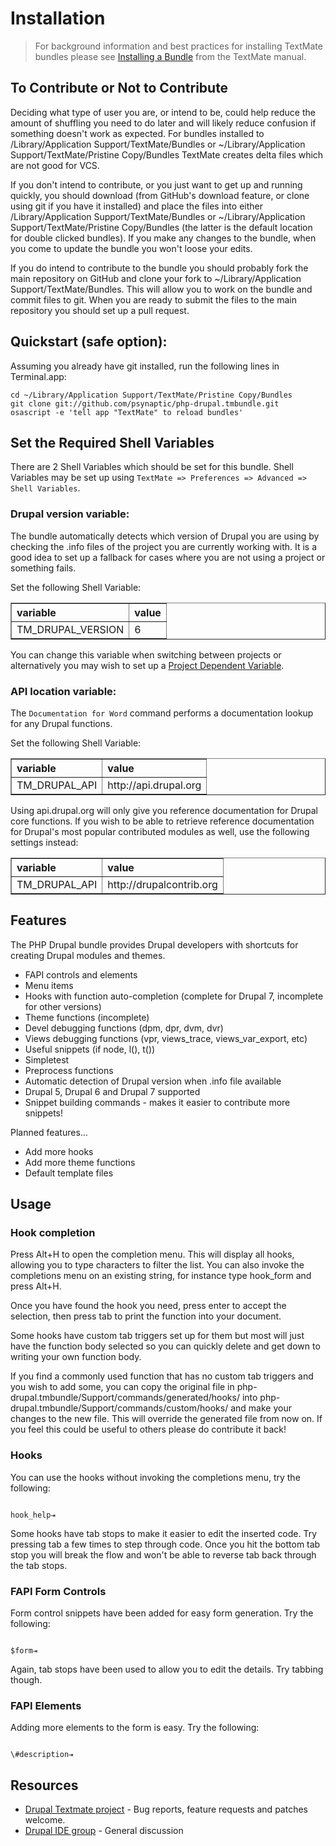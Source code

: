 # Installation

>For background information and best practices for installing TextMate bundles please see [Installing a Bundle](http://manual.macromates.com/en/bundles#installing_a_bundle) from the TextMate manual.

## To Contribute or Not to Contribute

Deciding what type of user you are, or intend to be, could help reduce the amount of shuffling you need to do later and will likely reduce confusion if something doesn't work as expected. For bundles installed to /Library/Application Support/TextMate/Bundles or ~/Library/Application Support/TextMate/Pristine Copy/Bundles TextMate creates delta files which are not good for VCS. 

If you don't intend to contribute, or you just want to get up and running quickly, you should download (from GitHub's download feature, or clone using git if you have it installed) and place the files into either /Library/Application Support/TextMate/Bundles or ~/Library/Application Support/TextMate/Pristine Copy/Bundles (the latter is the default location for double clicked bundles). If you make any changes to the bundle, when you come to update the bundle you won't loose your edits.

If you do intend to contribute to the bundle you should probably fork the main repository on GitHub and clone your fork to ~/Library/Application Support/TextMate/Bundles. This will allow you to work on the bundle and commit files to git. When you are ready to submit the files to the main repository you should set up a pull request.

## Quickstart (safe option):

Assuming you already have git installed, run the following lines in Terminal.app:

    cd ~/Library/Application Support/TextMate/Pristine Copy/Bundles
    git clone git://github.com/psynaptic/php-drupal.tmbundle.git
    osascript -e 'tell app "TextMate" to reload bundles'

## Set the Required Shell Variables

There are 2 Shell Variables which should be set for this bundle. Shell Variables may be set up using `TextMate => Preferences => Advanced => Shell Variables`.

### Drupal version variable:

The bundle automatically detects which version of Drupal you are using by checking the .info files of the project you are currently working with. It is a good idea to set up a fallback for cases where you are not using a project or something fails.

Set the following Shell Variable:

<table border="1" cellspacing="0" cellpadding="5" style="text-align:left">
  <tr><th>variable</th><th>value</th></tr>
  <tr><td>TM_DRUPAL_VERSION</td><td>6</td></tr>
</table>

You can change this variable when switching between projects or alternatively you may wish to set up a [Project Dependent Variable](http://manual.macromates.com/en/environment_variables.html).

### API location variable:

The `Documentation for Word` command performs a documentation lookup for any Drupal functions. 

Set the following Shell Variable:

<table border="1" cellspacing="0" cellpadding="5" style="text-align:left">
  <tr><th>variable</th><th>value</th></tr>
  <tr><td>TM_DRUPAL_API</td><td>http://api.drupal.org</td></tr>
</table>

Using api.drupal.org will only give you reference documentation for Drupal core functions. If you wish to be able to retrieve reference documentation for Drupal's most popular contributed modules as well, use the following settings instead:

<table border="1" cellspacing="0" cellpadding="5" style="text-align:left;margin-bottom:1em">
  <tr><th>variable</th><th>value</th></tr>
  <tr><td>TM_DRUPAL_API</td><td>http://drupalcontrib.org</td></tr>
</table>

## Features

The PHP Drupal bundle provides Drupal developers with shortcuts for creating Drupal modules and themes.

- FAPI controls and elements
- Menu items
- Hooks with function auto-completion (complete for Drupal 7, incomplete for other versions)
- Theme functions (incomplete)
- Devel debugging functions (dpm, dpr, dvm, dvr)
- Views debugging functions (vpr, views\_trace, views\_var_export, etc)
- Useful snippets (if node, l(), t())
- Simpletest
- Preprocess functions
- Automatic detection of Drupal version when .info file available
- Drupal 5, Drupal 6 and Drupal 7 supported
- Snippet building commands - makes it easier to contribute more snippets!

Planned features...

- Add more hooks
- Add more theme functions
- Default template files

## Usage

### Hook completion

Press Alt+H to open the completion menu. This will display all hooks, allowing you to type characters to filter the list. You can also invoke the completions menu on an existing string, for instance type hook\_form and press Alt+H.

Once you have found the hook you need, press enter to accept the selection, then press tab to print the function into your document.

Some hooks have custom tab triggers set up for them but most will just have the function body selected so you can quickly delete and get down to writing your own function body.

If you find a commonly used function that has no custom tab triggers and you wish to add some, you can copy the original file in php-drupal.tmbundle/Support/commands/generated/hooks/ into php-drupal.tmbundle/Support/commands/custom/hooks/ and make your changes to the new file. This will override the generated file from now on. If you feel this could be useful to others please do contribute it back!

### Hooks

You can use the hooks without invoking the completions menu, try the following:

<code>
hook_help&#x21E5;
</code>

Some hooks have tab stops to make it easier to edit the inserted code. Try pressing tab a few times to step through code. Once you hit the bottom tab stop you will break the flow and won't be able to reverse tab back through the tab stops.

### FAPI Form Controls

Form control snippets have been added for easy form generation. Try the following:

<code>
$form&#x21E5;
</code>

Again, tab stops have been used to allow you to edit the details. Try tabbing though.

### FAPI Elements

Adding more elements to the form is easy. Try the following:

<code>
\#description&#x21E5;
</code>

## Resources

* [Drupal Textmate project](http://drupal.org/project/textmate) - Bug reports, feature requests and patches welcome.
* [Drupal IDE group](http://groups.drupal.org/drupal-ide) - General discussion

